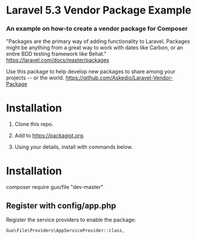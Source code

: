 # Laravel 5.3 Vendor Package Example
### An example on how-to create a vendor package for Composer

"Packages are the primary way of adding functionality to Laravel. Packages might be anything from a great way to work with dates like Carbon, or an entire BDD testing framework like Behat."
https://laravel.com/docs/master/packages

Use this package to help develop new packages to share among your projects -- or the world.
https://github.com/Askedio/Laravel-Vendor-Package
# Installation
1. Clone this repo.

3. Add to https://packagist.org.
4. Using your details, install with commands below.

# Installation

composer require guo/file "dev-master"

## Register with config/app.php
Register the service providers to enable the package:
```
Guo\File\Providers\AppServiceProvider::class,
```


